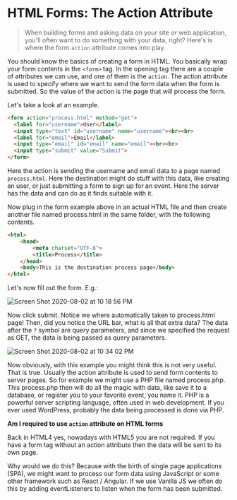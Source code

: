 # HTML Forms: The Action Attribute

> When building forms and asking data on your site or web application, you'll often want to do something with your data, right? Here's is where the form `action` attribute comes into play.

You should know the basics of creating a form in HTML. You basically wrap your form contents in the `<form>` tag. In the opening tag there are a couple of attributes we can use, and one of them is the `action`. The action attribute is used to specify where we want to send the form data when the form is submitted. So the value of the action is the page that will process the form.

Let's take a look at an example.

```html
<form action="process.html" method="get">
  <label for="username">User</label>
  <input type="text" id="username" name="username"><br><br>
  <label for="email">Email</label>
  <input type="email" id="email" name="email"><br><br>
  <input type="submit" value="Submit">
</form>
```
Here the action is sending the username and email data to a page named `process.html`. Here the destination might do stuff with this data, like creating an user, or just submitting a form to sign up for an event. Here the server has the data and can do as it finds suitable with it. 

Now plug in the form example above in an actual HTML file and then create another file named process.html in the same folder, with the following contents.

```html
<html>
    <head>
        <meta charset="UTF-8">
        <title>Process</title>
    </head>
    <body>This is the destination process page</body>
</html>
```

Let's now fill out the form. E.g.:

![Screen Shot 2020-08-02 at 10 18 56 PM](https://user-images.githubusercontent.com/15071636/89143137-25957900-d50f-11ea-9b41-01c6a1f539e7.png)

Now click submit. Notice we where automatically taken to process.html page! Then, did you notice the URL bar, what is all that extra data? The data after the `?` symbol are query parameters, and since we specified the request as GET, the data is being passed as query parameters.

![Screen Shot 2020-08-02 at 10 34 02 PM](https://user-images.githubusercontent.com/15071636/89143511-75287480-d510-11ea-89a6-8d3b872d73dd.png)

Now obviously, with this example you might think this is not very useful. That is true. Usually the action attribute is used to send form contents to server pages. So for example we might use a PHP file named process.php. This process.php then will do all the magic with data, like save it to a database, or register you to your favorite event, you name it. PHP is a powerful server scripting language, often used in web development. If you ever used WordPress, probably the data being processed is done via PHP.

**Am I required to use `action` attribute on HTML forms**

Back in HTML4 yes, nowadays with HTML5 you are not required. If you have a form tag without an action attribute then the data will be sent to its own page. 

Why would we do this? Because with the birth of single page applications (SPA), we might want to process our form data using JavaScript or some other framework such as React / Angular. If we use Vanilla JS we often do this by adding eventListeners to listen when the form has been submitted.